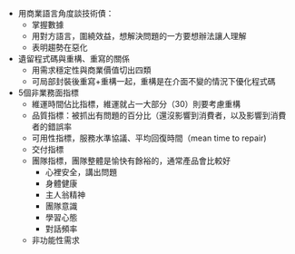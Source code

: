 - 用商業語言角度談技術債：
    - 掌握數據
    - 用對方語言，圍繞效益，想解決問題的一方要想辦法讓人理解
    - 表明趨勢在惡化
- 遺留程式碼與重構、重寫的關係
    - 用需求穩定性與商業價值切出四類
    - 可局部封裝後重寫+重構一起，重構是在介面不變的情況下優化程式碼
- 5個非業務面指標
    - 維運時間佔比指標，維運就占一大部分（30）則要考慮重構
    - 品質指標：被抓出有問題的百分比（還沒影響到消費者，以及影響到消費者的錯誤率
    - 可用性指標，服務水準協議、平均回復時間（mean time to repair)
    - 交付指標
    - 團隊指標，團隊整體是愉快有餘裕的，通常產品會比較好
        - 心裡安全，講出問題
        - 身體健康
        - 主人翁精神
        - 團隊意識
        - 學習心態
        - 對話頻率
    - 非功能性需求
